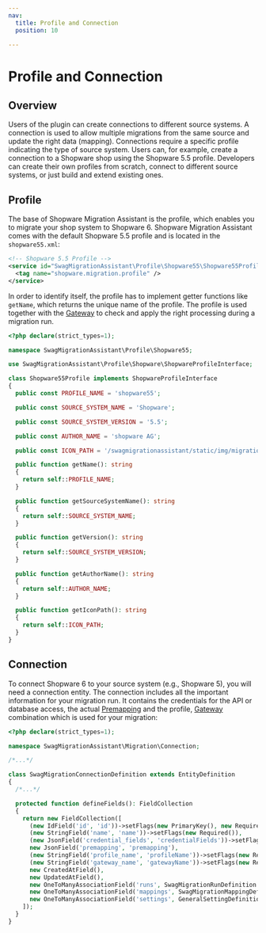 ```yaml
---
nav:
  title: Profile and Connection
  position: 10

---
```


# Profile and Connection

## Overview

Users of the plugin can create connections to different source systems. A connection is used to allow multiple migrations from the same source and update the right data \(mapping\). Connections require a specific profile indicating the type of source system. Users can, for example, create a connection to a Shopware shop using the Shopware 5.5 profile. Developers can create their own profiles from scratch, connect to different source systems, or just build and extend existing ones.

## Profile

The base of Shopware Migration Assistant is the profile, which enables you to migrate your shop system to Shopware 6. Shopware Migration Assistant comes with the default Shopware 5.5 profile and is located in the `shopware55.xml`:

```xml
<!-- Shopware 5.5 Profile -->
<service id="SwagMigrationAssistant\Profile\Shopware55\Shopware55Profile">
  <tag name="shopware.migration.profile" />
</service>
```

In order to identify itself, the profile has to implement getter functions like `getName`, which returns the unique name of the profile. The profile is used together with the [Gateway](gateway-and-reader#gateway) to check and apply the right processing during a migration run.

```php
<?php declare(strict_types=1);

namespace SwagMigrationAssistant\Profile\Shopware55;

use SwagMigrationAssistant\Profile\Shopware\ShopwareProfileInterface;

class Shopware55Profile implements ShopwareProfileInterface
{
  public const PROFILE_NAME = 'shopware55';

  public const SOURCE_SYSTEM_NAME = 'Shopware';

  public const SOURCE_SYSTEM_VERSION = '5.5';

  public const AUTHOR_NAME = 'shopware AG';

  public const ICON_PATH = '/swagmigrationassistant/static/img/migration-assistant-plugin.svg';

  public function getName(): string
  {
    return self::PROFILE_NAME;
  }

  public function getSourceSystemName(): string
  {
    return self::SOURCE_SYSTEM_NAME;
  }

  public function getVersion(): string
  {
    return self::SOURCE_SYSTEM_VERSION;
  }

  public function getAuthorName(): string
  {
    return self::AUTHOR_NAME;
  }

  public function getIconPath(): string
  {
    return self::ICON_PATH;
  }
}
```

## Connection

To connect Shopware 6 to your source system \(e.g., Shopware 5\), you will need a connection entity. The connection includes all the important information for your migration run. It contains the credentials for the API or database access, the actual [Premapping](premapping) and the profile, [Gateway](gateway-and-reader) combination which is used for your migration:

```php
<?php declare(strict_types=1);

namespace SwagMigrationAssistant\Migration\Connection;

/*...*/

class SwagMigrationConnectionDefinition extends EntityDefinition
{
  /*...*/

  protected function defineFields(): FieldCollection
  {
    return new FieldCollection([
      (new IdField('id', 'id'))->setFlags(new PrimaryKey(), new Required()),
      (new StringField('name', 'name'))->setFlags(new Required()),
      (new JsonField('credential_fields', 'credentialFields'))->setFlags(new WriteProtected(MigrationContext::SOURCE_CONTEXT)),
      new JsonField('premapping', 'premapping'),
      (new StringField('profile_name', 'profileName'))->setFlags(new Required()),
      (new StringField('gateway_name', 'gatewayName'))->setFlags(new Required()),
      new CreatedAtField(),
      new UpdatedAtField(),
      new OneToManyAssociationField('runs', SwagMigrationRunDefinition::class, 'connection_id'),
      new OneToManyAssociationField('mappings', SwagMigrationMappingDefinition::class, 'connection_id'),
      new OneToManyAssociationField('settings', GeneralSettingDefinition::class, 'selected_connection_id'),
    ]);
  }
}
```
